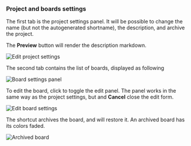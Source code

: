 ### Project and boards settings

The first tab is the project settings panel. It will be possible to change the name (but not the autogenerated shortname), the description, and archive the project.

The **Preview** button will render the description markdown.

<img class="pure-img" src="{{relativeRootPath}}/images/en/c04_project-admin_project-settings.png" alt="Edit project settings">

The second tab contains the list of boards, displayed as following

<img class="pure-img" src="{{relativeRootPath}}/images/en/c04_project-admin_board-settings-panel.png" alt="Board settings panel">

To edit the board, click <i class="fa fa-pencil"></i> to toggle the edit panel. The panel works in the same way as the project settings, but <i class="fa fa-times"></i> and **Cancel** close the edit form.

<img class="pure-img" src="{{relativeRootPath}}/images/en/c04_project-admin_board-edit.png" alt="Edit board settings">

The shortcut <i class="fa fa-archive"></i> archives the board, and <i class="fa fa-upload"></i> will restore it. An archived board has its colors faded.

<img class="pure-img" src="{{relativeRootPath}}/images/en/c04_project-admin_board-archived.png" alt="Archived board">